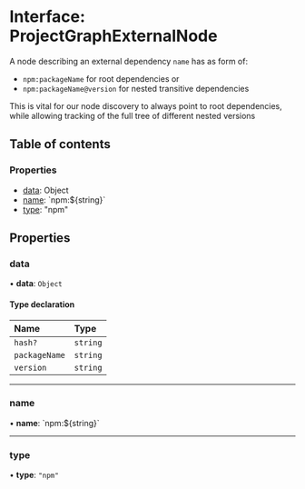 # Interface: ProjectGraphExternalNode

A node describing an external dependency
`name` has as form of:

- `npm:packageName` for root dependencies or
- `npm:packageName@version` for nested transitive dependencies

This is vital for our node discovery to always point to root dependencies,
while allowing tracking of the full tree of different nested versions

## Table of contents

### Properties

- [data](../../devkit/documents/ProjectGraphExternalNode#data): Object
- [name](../../devkit/documents/ProjectGraphExternalNode#name): &#x60;npm:${string}&#x60;
- [type](../../devkit/documents/ProjectGraphExternalNode#type): &quot;npm&quot;

## Properties

### data

• **data**: `Object`

#### Type declaration

| Name          | Type     |
| :------------ | :------- |
| `hash?`       | `string` |
| `packageName` | `string` |
| `version`     | `string` |

---

### name

• **name**: \`npm:${string}\`

---

### type

• **type**: `"npm"`
